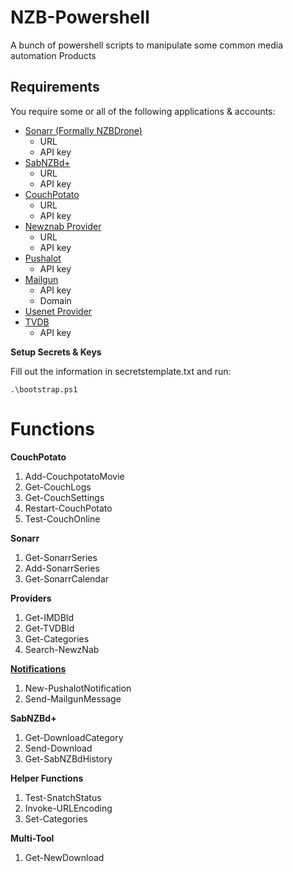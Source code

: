 NZB-Powershell
==============

A bunch of powershell scripts to manipulate some common media automation Products

Requirements
------------

You require some or all of the following applications & accounts:

*   [Sonarr (Formally NZBDrone)](https://sonarr.tv/)
    * URL
    * API key
*   [SabNZBd+](http://sabnzbd.org/)
    * URL
    * API key 
*   [CouchPotato](https://couchpota.to/)
    * URL
    * API key
*   [Newznab Provider](https://nzbgeek.info/index.php)
    * URL
    * API key
*   [Pushalot](https://pushalot.com/)
    * API key
*	[Mailgun](https://mailgun.com/)
    * API key
	* Domain
*   [Usenet Provider](http://www.easynews.com/fromafriend.html?ref_key=e96e22bf5aeaf18c0c4133680e31199abe2fa8d0)
*   [TVDB](http://thetvdb.com/?tab=xml)
    * API key

**Setup Secrets & Keys**

Fill out the information in secretstemplate.txt and run: 

    .\bootstrap.ps1

Functions
=====

**CouchPotato**

1. Add-CouchpotatoMovie
2. Get-CouchLogs
3. Get-CouchSettings
4. Restart-CouchPotato
5. Test-CouchOnline

**Sonarr**
		
1. Get-SonarrSeries
2. Add-SonarrSeries
3. Get-SonarrCalendar

**Providers**

1. Get-IMDBId
2. Get-TVDBId
3. Get-Categories
4. Search-NewzNab

**[Notifications](https://github.com/benny-gold/powershell-notifications)**

1. New-PushalotNotification
2. Send-MailgunMessage

**SabNZBd+**

1. Get-DownloadCategory	
2. Send-Download
3. Get-SabNZBdHistory

**Helper Functions**

1. Test-SnatchStatus
2. Invoke-URLEncoding
3. Set-Categories

**Multi-Tool**
	
1. Get-NewDownload